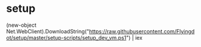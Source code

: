setup
=====

(new-object Net.WebClient).DownloadString("https://raw.githubusercontent.com/Flyingdot/setup/master/setup-scripts/setup_dev_vm.ps1") | iex
